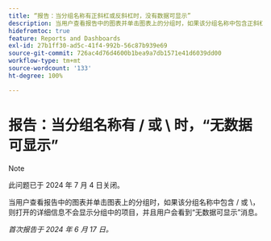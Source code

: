 ```yaml
---
title: “报告：当分组名称有正斜杠或反斜杠时，没有数据可显示”
description: 当用户查看报告中的图表并单击图表上的分组时，如果该分组名称中包含正斜杠或反斜杠，则打开的详细信息不会显示分组中的项目，并且用户会看到“无数据可显示”消息。
hidefromtoc: true
feature: Reports and Dashboards
exl-id: 27b1ff30-ad5c-41f4-992b-56c87b939e69
source-git-commit: 726ac4d76d4600b1bea9a7db1571e41d6039dd00
workflow-type: tm+mt
source-wordcount: '133'
ht-degree: 100%

---
```


# 报告：当分组名称有 / 或 \ 时，“无数据可显示”

>[!NOTE]
>
>此问题已于 2024 年 7 月 4 日关闭。

当用户查看报告中的图表并单击图表上的分组时，如果该分组名称中包含 / 或 \，则打开的详细信息不会显示分组中的项目，并且用户会看到“无数据可显示”消息。

_首次报告于 2024 年 6 月 17 日。_
